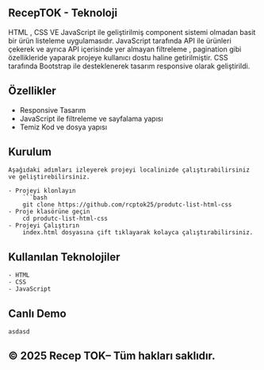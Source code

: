 ## RecepTOK - Teknoloji
 
 HTML , CSS VE JavaScript ile geliştirilmiş component sistemi olmadan basit bir ürün listeleme uygulamasıdır.  JavaScript tarafında API ile ürünleri çekerek ve ayrıca API içerisinde yer almayan filtreleme , pagination gibi özellikleride yaparak projeye kullanıcı dostu haline getirilmiştir. CSS tarafında Bootstrap ile desteklenerek tasarım responsive olarak geliştirildi.

## Özellikler
  - Responsive Tasarım
  - JavaScript ile filtreleme ve sayfalama yapısı
  - Temiz Kod ve dosya yapısı

## Kurulum
    Aşağıdaki adımları izleyerek projeyi localinizde çalıştırabilirsiniz ve geliştirebilirsiniz.

    - Projeyi klonlayın
        ```bash
        git clone https://github.com/rcptok25/produtc-list-html-css
    - Proje klasörüne geçin 
        cd produtc-list-html-css  
    - Projeyi Çalıştırın
        index.html dosyasına çift tıklayarak kolayca çalıştırabilirsiniz.
## Kullanılan Teknolojiler

    - HTML
    - CSS
    - JavaScript

##  Canlı Demo

    asdasd

## © 2025 Recep TOK– Tüm hakları saklıdır.